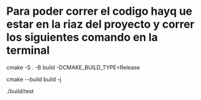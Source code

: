 # Para poder correr el codigo hayq ue estar en la riaz del proyecto y correr los siguientes comando en la terminal
cmake -S . -B build -DCMAKE_BUILD_TYPE=Release

cmake --build build -j

./build/test

